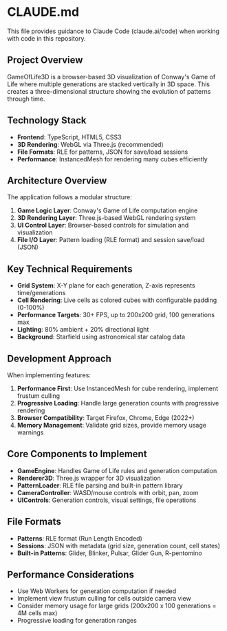 # CLAUDE.md

This file provides guidance to Claude Code (claude.ai/code) when working with code in this repository.

## Project Overview

GameOfLife3D is a browser-based 3D visualization of Conway's Game of Life where multiple generations are stacked vertically in 3D space. This creates a three-dimensional structure showing the evolution of patterns through time.

## Technology Stack

- **Frontend**: TypeScript, HTML5, CSS3
- **3D Rendering**: WebGL via Three.js (recommended)
- **File Formats**: RLE for patterns, JSON for save/load sessions
- **Performance**: InstancedMesh for rendering many cubes efficiently

## Architecture Overview

The application follows a modular structure:

1. **Game Logic Layer**: Conway's Game of Life computation engine
2. **3D Rendering Layer**: Three.js-based WebGL rendering system
3. **UI Control Layer**: Browser-based controls for simulation and visualization
4. **File I/O Layer**: Pattern loading (RLE format) and session save/load (JSON)

## Key Technical Requirements

- **Grid System**: X-Y plane for each generation, Z-axis represents time/generations
- **Cell Rendering**: Live cells as colored cubes with configurable padding (0-100%)
- **Performance Targets**: 30+ FPS, up to 200x200 grid, 100 generations max
- **Lighting**: 80% ambient + 20% directional light
- **Background**: Starfield using astronomical star catalog data

## Development Approach

When implementing features:

1. **Performance First**: Use InstancedMesh for cube rendering, implement frustum culling
2. **Progressive Loading**: Handle large generation counts with progressive rendering
3. **Browser Compatibility**: Target Firefox, Chrome, Edge (2022+)
4. **Memory Management**: Validate grid sizes, provide memory usage warnings

## Core Components to Implement

- **GameEngine**: Handles Game of Life rules and generation computation
- **Renderer3D**: Three.js wrapper for 3D visualization
- **PatternLoader**: RLE file parsing and built-in pattern library
- **CameraController**: WASD/mouse controls with orbit, pan, zoom
- **UIControls**: Generation controls, visual settings, file operations

## File Formats

- **Patterns**: RLE format (Run Length Encoded)
- **Sessions**: JSON with metadata (grid size, generation count, cell states)
- **Built-in Patterns**: Glider, Blinker, Pulsar, Glider Gun, R-pentomino

## Performance Considerations

- Use Web Workers for generation computation if needed
- Implement view frustum culling for cells outside camera view
- Consider memory usage for large grids (200x200 x 100 generations = 4M cells max)
- Progressive loading for generation ranges